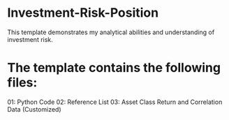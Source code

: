 # Investment-Risk-Position
This template demonstrates my analytical abilities and understanding of investment risk.

# The template contains the following files:
01: Python Code
02: Reference List
03: Asset Class Return and Correlation Data (Customized)
